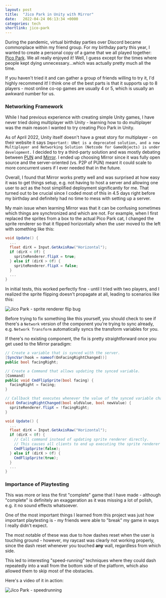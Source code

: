 ```yaml
---
layout: post
title:  "Jico Park in Unity with Mirror"
date:   2022-04-24 06:13:34 +0000
categories: tech
shortlink: jico-park
---
```


During the pandemic, virtual birthday parties over Discord became commonplace within my friend group. For my birthday party this year, I wanted to create a personal copy of a game that we all played together: [Pico Park](http://picoparkgame.com/en/). We all really enjoyed it! Well, I guess except for the times where people kept dying unnecessary...which was actually pretty much all the time.

If you haven't tried it and can gather a group of friends willing to try it, I'd highly recommend it! I think one of the best parts is that it supports up to 8 players - most online co-op games are usually 4 or 5, which is usually an awkward number for us.

### Networking Framework

While I had previous experience with creating simple Unity games, I have never tried doing multiplayer with Unity - learning how to do multiplayer was the main reason I wanted to try creating Pico Park in Unity.

As of April 2022, Unity itself doesn't have a great story for multiplayer - on their website it says `Important: UNet is a deprecated solution, and a new Multiplayer and Networking
 Solution (Netcode for GameObjects) is under development.` I decided to try a third-party solution and was mostly debating between [PUN](https://www.photonengine.com/pun) and [Mirror](https://mirror-networking.com/). I ended up choosing Mirror since it was fully open source and the server-oriented (vs. P2P of PUN) meant it could scale to more concurrent users if I ever needed that in the future.

Overall, I found that Mirror works pretty well and was surprised at how easy it was to get things setup, e.g. not having to host a server and allowing one user to act as the host simplified deployment significantly for me. That turned out to be crucial since I coded most of this in 4.5 days right before my birthday and definitely had no time to mess with setting up a server.

My main issue when learning Mirror was that it can be confusing sometimes which things are synchronized and which are not. For example, when I first replaced the sprites from a box to the actual Pico Park cat, I changed the sprite renderer so that it flipped horizontally when the user moved to the left with something like this:

```csharp
void Update() {
  ...
  float dirX = Input.GetAxisRaw("Horizontal");
  if (dirX < 0f) {
    spriteRenderer.flipX = true;
  } else if (dirX > 0f) {
    spriteRenderer.flipX = false;
  }
  ...
}
```

In initial tests, this worked perfectly fine - until I tried with two players, and I realized the sprite flipping doesn't propagate at all, leading to scenarios like this:

![Jico Park - sprite renderer flip bug](/assets/img/jico_park/jico_flip_bug.gif)

Before trying to fix something like this yourself, you should check to see if there's a `Network` version of the component you're trying to sync already, e.g. `Network Transform` automatically syncs the transform variables for you. 

If there's no existing component, the fix is pretty straightforward once you get used to the Mirror paradigm:

```csharp
// Create a variable that is synced with the server.
[SyncVar(hook = nameof(OnFacingRightChanged))]
public bool facingRight;

// Create a Command that allows updating the synced variable.
[Command]
public void CmdFlipSprite(bool facing) {
  facingRight = facing;
}

// Callback that executes whenever the value of the synced variable changes.
void OnFacingRightChanged(bool oldValue, bool newValue) {
  spriteRenderer.flipX = !facingRight;
}

void Update() {
  ...
  float dirX = Input.GetAxisRaw("Horizontal");
  if (dirX < 0f) {
    // Call command instead of updating sprite renderer directly.
    // This causes all clients to end up executing the sprite renderer flip.
    CmdFlipSprite(false);
  } else if (dirX > 0f) {
    CmdFlipSprite(true);
  }
  ...
}
```

### Importance of Playtesting

This was more or less the first "complete" game that I have made - although "complete" is definitely an exaggeration as it was missing a lot of polish, e.g. it no sound effects whatsoever. 

One of the most important things I learned from this project was just how important playtesting is - my friends were able to "break" my game in ways I really didn't expect.

The most notable of these was due to how dashes reset when the user is touching ground - however, my raycast was clearly not working properly, since the dash reset whenever you touched **any** wall, regardless from which side.

This led to interesting "speed-running" techniques where they could dash repeatedly into a wall from the bottom side of the platform, which also allowed them to skip most of the obstacles. 

Here's a video of it in action:

![Jico Park - speedrunning](/assets/img/jico_park/jico_speedrunning.gif)